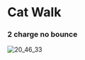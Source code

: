 # Cat Walk
### 2 charge no bounce
![20_46_33](https://user-images.githubusercontent.com/81629958/140440302-cc1a48d1-ce5f-4408-af0d-3731ca8a9951.png)
